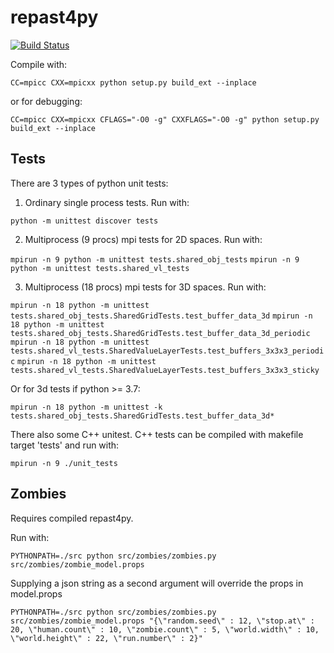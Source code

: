 # repast4py

<a href="https://circleci.com/gh/jozik/repast4py"><img src="https://circleci.com/gh/jozik/repast4py.svg?style=shield&circle-token=7c12be81746f1285510fd8f96ce5700f6a44ae13" alt="Build Status" /></a>

Compile with: 

`CC=mpicc CXX=mpicxx python setup.py build_ext --inplace`

or for debugging:

`CC=mpicc CXX=mpicxx CFLAGS="-O0 -g" CXXFLAGS="-O0 -g" python setup.py build_ext --inplace`


## Tests ##

There are 3 types of python unit tests:

1. Ordinary single process tests. Run with:

`python -m unittest discover tests` 

2. Multiprocess (9 procs) mpi tests for 2D spaces. Run with:

`mpirun -n 9 python -m unittest tests.shared_obj_tests`
`mpirun -n 9 python -m unittest tests.shared_vl_tests`

3. Multiprocess (18 procs) mpi tests for 3D spaces. Run with:

`mpirun -n 18 python -m unittest tests.shared_obj_tests.SharedGridTests.test_buffer_data_3d`
`mpirun -n 18 python -m unittest tests.shared_obj_tests.SharedGridTests.test_buffer_data_3d_periodic`
`mpirun -n 18 python -m unittest tests.shared_vl_tests.SharedValueLayerTests.test_buffers_3x3x3_periodic`
`mpirun -n 18 python -m unittest tests.shared_vl_tests.SharedValueLayerTests.test_buffers_3x3x3_sticky`

Or for 3d tests if python >= 3.7:

`mpirun -n 18 python -m unittest -k tests.shared_obj_tests.SharedGridTests.test_buffer_data_3d*`


There also some C++ unitest. C++ tests can be compiled with makefile target 'tests' and run with:

`mpirun -n 9 ./unit_tests`

## Zombies ##

Requires compiled repast4py.

Run with: 

`PYTHONPATH=./src python src/zombies/zombies.py src/zombies/zombie_model.props`

Supplying a json string as a second argument will override the props in model.props

`PYTHONPATH=./src python src/zombies/zombies.py src/zombies/zombie_model.props "{\"random.seed\" : 12, \"stop.at\" : 20, \"human.count\" : 10, \"zombie.count\" : 5, \"world.width\" : 10, \"world.height\" : 22, \"run.number\" : 2}"`


